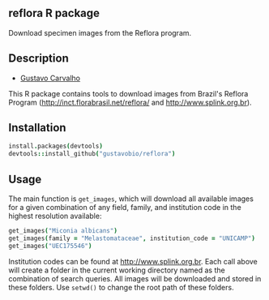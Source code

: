 ## reflora R package

Download specimen images from the Reflora program.

## Description

+ [Gustavo Carvalho](https://github.com/gustavobio)

This R package contains tools to download images from Brazil's Reflora Program (http://inct.florabrasil.net/reflora/ and http://www.splink.org.br).

## Installation

```coffee
install.packages(devtools)
devtools::install_github("gustavobio/reflora")
```

## Usage
The main function is `get_images`, which will download all available images for a given combination of any field, family, and institution code in the highest resolution available:

```coffee
get_images("Miconia albicans")
get_images(family = "Melastomataceae", institution_code = "UNICAMP")
get_images("UEC175546")
```

Institution codes can be found at http://www.splink.org.br. Each call above will create a folder in the current working directory named as the combination of search queries. All images will be downloaded and stored in these folders. 
Use `setwd()` to change the root path of these folders.
